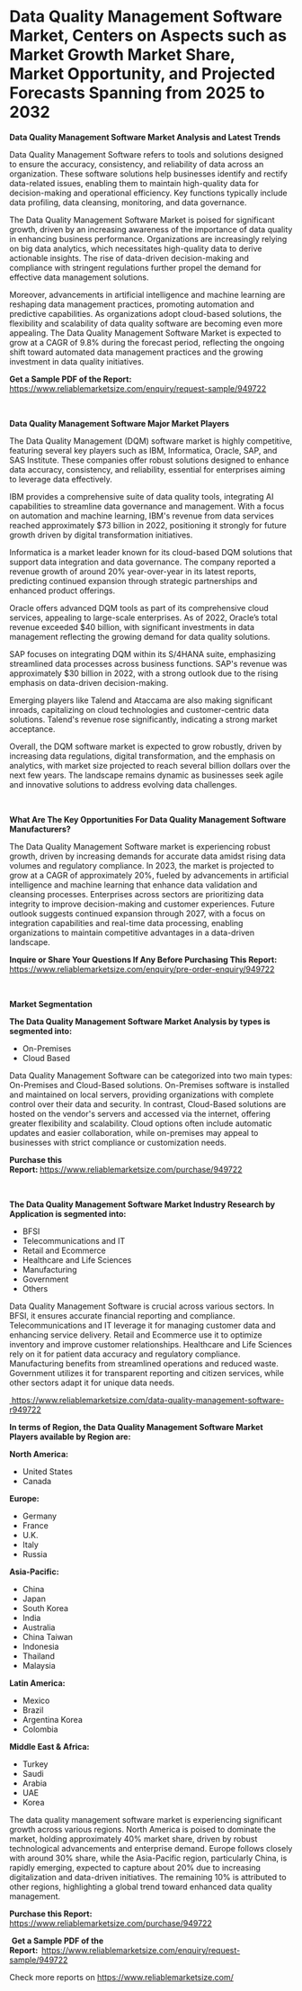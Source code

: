 <p><h1>Data Quality Management Software Market, Centers on Aspects such as Market Growth Market Share, Market Opportunity, and Projected Forecasts Spanning from 2025 to 2032</h1></p><p><strong>Data Quality Management Software Market Analysis and Latest Trends</strong></p>
<p><p>Data Quality Management Software refers to tools and solutions designed to ensure the accuracy, consistency, and reliability of data across an organization. These software solutions help businesses identify and rectify data-related issues, enabling them to maintain high-quality data for decision-making and operational efficiency. Key functions typically include data profiling, data cleansing, monitoring, and data governance.</p><p>The Data Quality Management Software Market is poised for significant growth, driven by an increasing awareness of the importance of data quality in enhancing business performance. Organizations are increasingly relying on big data analytics, which necessitates high-quality data to derive actionable insights. The rise of data-driven decision-making and compliance with stringent regulations further propel the demand for effective data management solutions.</p><p>Moreover, advancements in artificial intelligence and machine learning are reshaping data management practices, promoting automation and predictive capabilities. As organizations adopt cloud-based solutions, the flexibility and scalability of data quality software are becoming even more appealing. The Data Quality Management Software Market is expected to grow at a CAGR of 9.8% during the forecast period, reflecting the ongoing shift toward automated data management practices and the growing investment in data quality initiatives.</p></p>
<p><strong>Get a Sample PDF of the Report:&nbsp;</strong> <a href="https://www.reliablemarketsize.com/enquiry/request-sample/949722?utm_campaign=2626&utm_medium=2&utm_source=Github&utm_content=ia&utm_term=07032025&utm_id=data-quality-management-software">https://www.reliablemarketsize.com/enquiry/request-sample/949722</a></p>
<p>&nbsp;</p>
<p><strong>Data Quality Management Software Major Market Players</strong></p>
<p><p>The Data Quality Management (DQM) software market is highly competitive, featuring several key players such as IBM, Informatica, Oracle, SAP, and SAS Institute. These companies offer robust solutions designed to enhance data accuracy, consistency, and reliability, essential for enterprises aiming to leverage data effectively.</p><p>IBM provides a comprehensive suite of data quality tools, integrating AI capabilities to streamline data governance and management. With a focus on automation and machine learning, IBM's revenue from data services reached approximately $73 billion in 2022, positioning it strongly for future growth driven by digital transformation initiatives.</p><p>Informatica is a market leader known for its cloud-based DQM solutions that support data integration and data governance. The company reported a revenue growth of around 20% year-over-year in its latest reports, predicting continued expansion through strategic partnerships and enhanced product offerings.</p><p>Oracle offers advanced DQM tools as part of its comprehensive cloud services, appealing to large-scale enterprises. As of 2022, Oracle’s total revenue exceeded $40 billion, with significant investments in data management reflecting the growing demand for data quality solutions.</p><p>SAP focuses on integrating DQM within its S/4HANA suite, emphasizing streamlined data processes across business functions. SAP's revenue was approximately $30 billion in 2022, with a strong outlook due to the rising emphasis on data-driven decision-making.</p><p>Emerging players like Talend and Ataccama are also making significant inroads, capitalizing on cloud technologies and customer-centric data solutions. Talend's revenue rose significantly, indicating a strong market acceptance.</p><p>Overall, the DQM software market is expected to grow robustly, driven by increasing data regulations, digital transformation, and the emphasis on analytics, with market size projected to reach several billion dollars over the next few years. The landscape remains dynamic as businesses seek agile and innovative solutions to address evolving data challenges.</p></p>
<p>&nbsp;</p>
<p><strong>What Are The Key Opportunities For Data Quality Management Software Manufacturers?</strong></p>
<p><p>The Data Quality Management Software market is experiencing robust growth, driven by increasing demands for accurate data amidst rising data volumes and regulatory compliance. In 2023, the market is projected to grow at a CAGR of approximately 20%, fueled by advancements in artificial intelligence and machine learning that enhance data validation and cleansing processes. Enterprises across sectors are prioritizing data integrity to improve decision-making and customer experiences. Future outlook suggests continued expansion through 2027, with a focus on integration capabilities and real-time data processing, enabling organizations to maintain competitive advantages in a data-driven landscape.</p></p>
<p><strong>Inquire or Share Your Questions If Any Before Purchasing This Report:</strong> <a href="https://www.reliablemarketsize.com/enquiry/pre-order-enquiry/949722?utm_campaign=2626&utm_medium=2&utm_source=Github&utm_content=ia&utm_term=07032025&utm_id=data-quality-management-software">https://www.reliablemarketsize.com/enquiry/pre-order-enquiry/949722</a></p>
<p>&nbsp;</p>
<p><strong>Market Segmentation</strong></p>
<p><strong>The Data Quality Management Software Market Analysis by types is segmented into:</strong></p>
<p><ul><li>On-Premises</li><li>Cloud Based</li></ul></p>
<p><p>Data Quality Management Software can be categorized into two main types: On-Premises and Cloud-Based solutions. On-Premises software is installed and maintained on local servers, providing organizations with complete control over their data and security. In contrast, Cloud-Based solutions are hosted on the vendor's servers and accessed via the internet, offering greater flexibility and scalability. Cloud options often include automatic updates and easier collaboration, while on-premises may appeal to businesses with strict compliance or customization needs.</p></p>
<p><strong>Purchase this Report:&nbsp;</strong><a href="https://www.reliablemarketsize.com/purchase/949722?utm_campaign=2626&utm_medium=2&utm_source=Github&utm_content=ia&utm_term=07032025&utm_id=data-quality-management-software">https://www.reliablemarketsize.com/purchase/949722</a></p>
<p>&nbsp;</p>
<p><strong>The Data Quality Management Software Market Industry Research by Application is segmented into:</strong></p>
<p><ul><li>BFSI</li><li>Telecommunications and IT</li><li>Retail and Ecommerce</li><li>Healthcare and Life Sciences</li><li>Manufacturing</li><li>Government</li><li>Others</li></ul></p>
<p><p>Data Quality Management Software is crucial across various sectors. In BFSI, it ensures accurate financial reporting and compliance. Telecommunications and IT leverage it for managing customer data and enhancing service delivery. Retail and Ecommerce use it to optimize inventory and improve customer relationships. Healthcare and Life Sciences rely on it for patient data accuracy and regulatory compliance. Manufacturing benefits from streamlined operations and reduced waste. Government utilizes it for transparent reporting and citizen services, while other sectors adapt it for unique data needs.</p></p>
<p><a href="https://www.reliablemarketsize.com/data-quality-management-software-r949722?utm_campaign=2626&utm_medium=2&utm_source=Github&utm_content=ia&utm_term=07032025&utm_id=data-quality-management-software">&nbsp;https://www.reliablemarketsize.com/data-quality-management-software-r949722</a></p>
<p><strong>In terms of Region, the Data Quality Management Software Market Players available by Region are:</strong></p>
<p>
    <p> <strong> North America: </strong>
        <ul>
            <li>United States</li>
            <li>Canada</li>
        </ul>
        </p> 
    <p> <strong> Europe: </strong>
        <ul>
            <li>Germany</li>
            <li>France</li>
            <li>U.K.</li>
            <li>Italy</li>
            <li>Russia</li>
        </ul>
        </p> 
    <p> <strong> Asia-Pacific: </strong>
        <ul>
            <li>China</li>
            <li>Japan</li>
            <li>South Korea</li>
            <li>India</li>
            <li>Australia</li>
            <li>China Taiwan</li>
            <li>Indonesia</li>
            <li>Thailand</li>
            <li>Malaysia</li>
        </ul>
        </p> 
    <p> <strong> Latin America: </strong>
        <ul>
            <li>Mexico</li>
            <li>Brazil</li>
            <li>Argentina Korea</li>
            <li>Colombia</li>
        </ul>
        </p> 
    <p> <strong> Middle East & Africa: </strong>
        <ul>
            <li>Turkey</li>
            <li>Saudi</li>
            <li>Arabia</li>
            <li>UAE</li>
            <li>Korea</li>
        </ul>
    </p>
    </p>
<p><p>The data quality management software market is experiencing significant growth across various regions. North America is poised to dominate the market, holding approximately 40% market share, driven by robust technological advancements and enterprise demand. Europe follows closely with around 30% share, while the Asia-Pacific region, particularly China, is rapidly emerging, expected to capture about 20% due to increasing digitalization and data-driven initiatives. The remaining 10% is attributed to other regions, highlighting a global trend toward enhanced data quality management.</p></p>
<p><strong>Purchase this Report: </strong><a href="https://www.reliablemarketsize.com/purchase/949722?utm_campaign=2626&utm_medium=2&utm_source=Github&utm_content=ia&utm_term=07032025&utm_id=data-quality-management-software">https://www.reliablemarketsize.com/purchase/949722</a></p>
<p>&nbsp;<strong>Get a Sample PDF of the Report:&nbsp;&nbsp;</strong><a href="https://www.reliablemarketsize.com/enquiry/request-sample/949722?utm_campaign=2626&utm_medium=2&utm_source=Github&utm_content=ia&utm_term=07032025&utm_id=data-quality-management-software">https://www.reliablemarketsize.com/enquiry/request-sample/949722</a></p>
<p><strong></strong></p>
<p>Check more reports on <a href="https://www.reliablemarketsize.com/?utm_campaign=2626&utm_medium=2&utm_source=Github&utm_content=ia&utm_term=07032025&utm_id=data-quality-management-software">https://www.reliablemarketsize.com/</a></p>